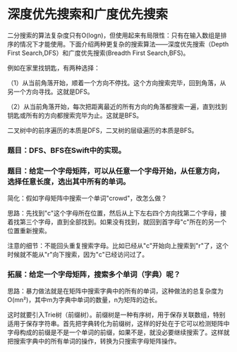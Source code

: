 # 深度优先搜索和广度优先搜索

二分搜索的算法复杂度只有O(logn)，但使用起来有局限性：只有在输入数组是排序的情况下才能使用。下面介绍两种更复杂的搜索算法——深度优先搜索（Depth First Search,DFS）和广度优先搜索(Breadth First Search,BFS)。

例如在家里找钥匙，有两种选择：

（1）从当前角落开始，顺着一个方向不停找。这个方向搜索完毕，回到角落，从另一个方向寻找。这就是DFS。

（2）从当前角落开始，每次把距离最近的所有方向的角落都搜索一遍，直到找到钥匙或所有的方向都搜索完毕为止。这就是BFS。

二叉树中的前序遍历的本质是DFS，二叉树的层级遍历的本质是BFS。

### 题目：DFS、BFS在Swift中的实现。

### 题目：给定一个字母矩阵，可以从任意一个字母开始，从任意方向，选择任意长度，选出其中所有的单词。

简化：假如字母矩阵中搜索一个单词"crowd"，改怎么做？

思路：先找到"c"这个字母所在位置，然后从上下左右四个方向找第二个字母，接着找第三个字母，直到全部找到。如果没有找到，就回到首字母"c"所在的另一个位置重新搜索。

注意的细节：不能回头重复搜索字母。比如已经从"c"开始向上搜索到"r"了，这个时候就不能从"r"向下搜索，因为"c"已经访问过了。

### 拓展：给定一个字母矩阵，搜索多个单词（字典）呢？

思路：暴力做法就是在矩阵中搜索字典中的所有的单词，这种做法的总复杂度为O(mn²)，其中m为字典中单词的数量，n为矩阵的边长。

这时就要引入Trie树（前缀树）。前缀树是一种有序树，用于保存关联数组，特别适用于保存字符串。首先把字典转化为前缀树，这样的好处在于它可以检测矩阵中字母构成的前缀是不是一个单词的前缀，如果不是，就没必要继续搜索了。这样就把搜索字典中的所有单词的操作，转换为只搜索字母矩阵操作。